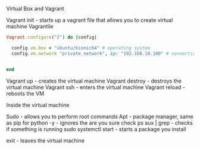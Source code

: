 Virtual Box and Vagrant

Vagrant init - starts up a vagrant file that allows you to create virtual machine
Vagrantile
```ruby
Vagrant.configure("2") do |config|

  config.vm.box = "ubuntu/bionic64" # operating system
  config.vm.network "private_network", ip: "192.168.10.100" # connection to server


end
```
Vagrant up - creates the virtual machine
Vagrant destroy - destroys the virtual machine
Vagrant ssh - enters the virtual machine
Vagrant reload - reboots the VM


Inside the virtual machine

Sudo - allows you to perform root commands
Apt - package manager, same as pip for python
-y - ignores the are you sure check
ps aux | grep - checks if something is running
sudo systemctl start - starts a package you install

exit - leaves the virtual machine
